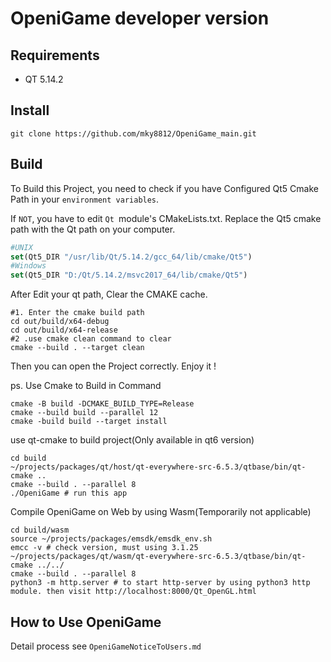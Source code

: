 # OpeniGame developer version

## Requirements

- QT 5.14.2

## Install

~~~shell
git clone https://github.com/mky8812/OpeniGame_main.git
~~~

## Build

To Build this Project, you need to check if you have Configured Qt5 Cmake Path in your `environment variables`.

If `NOT`, you have to edit `Qt `module's CMakeLists.txt. Replace the Qt5 cmake path with the Qt path on your computer.

~~~cmake
#UNIX
set(Qt5_DIR "/usr/lib/Qt/5.14.2/gcc_64/lib/cmake/Qt5")
#Windows
set(Qt5_DIR "D:/Qt/5.14.2/msvc2017_64/lib/cmake/Qt5")
~~~

After Edit your qt path, Clear the CMAKE cache.

~~~shell
#1. Enter the cmake build path
cd out/build/x64-debug
cd out/build/x64-release
#2 .use cmake clean command to clear
cmake --build . --target clean
~~~

Then you can open the Project correctly. Enjoy it !

ps. Use Cmake to Build in Command

```shell
cmake -B build -DCMAKE_BUILD_TYPE=Release
cmake --build build --parallel 12
cmake -build build --target install
```

use qt-cmake to build project(Only available in qt6 version)

```shell
cd build
~/projects/packages/qt/host/qt-everywhere-src-6.5.3/qtbase/bin/qt-cmake ..
cmake --build . --parallel 8
./OpeniGame # run this app
```

Compile OpeniGame on Web by using Wasm(Temporarily not applicable)

```shell
cd build/wasm
source ~/projects/packages/emsdk/emsdk_env.sh
emcc -v # check version, must using 3.1.25
~/projects/packages/qt/wasm/qt-everywhere-src-6.5.3/qtbase/bin/qt-cmake ../../
cmake --build . --parallel 8
python3 -m http.server # to start http-server by using python3 http module. then visit http://localhost:8000/Qt_OpenGL.html
```

## How to Use OpeniGame

Detail process see `OpeniGameNoticeToUsers.md`